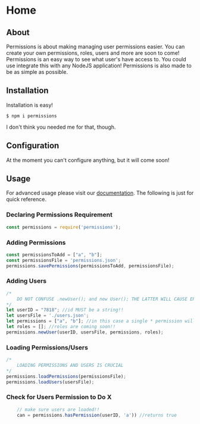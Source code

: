# Home
## About
Permissions is about making managing user permissions easier. You can create your own permissions, roles, users and more are soon to come! Permissions is an easy way to see what user's have access to. You could use integrate this with any NodeJS application! Permissions is also made to be as simple as possible.

## Installation

Installation is easy!

`$ npm i permissions`

I don't think you needed me for that, though.

## Configuration
At the moment you can't configure anything, but it will come soon!

## Usage
For advanced usage please visit our [documentation](http://permissions.js.org/docs/latest/get_started.md). The following is just for quick reference.
### Declaring Permissions Requirement
```js
const permissions = require('permissions');
```
### Adding Permissions
```js
const permissionsToAdd = ["a", "b"];
const permissionsFile = 'permissions.json';
permissions.savePermissions(permissionsToAdd, permissionsFile);
```
### Adding Users
```js
/*
    DO NOT CONFUSE .newUser(); and new User(); THE LATTER WILL CAUSE ERRORS!!
*/
let userID = "7818"; //id MUST be a string!!
let usersFile = './users.json';
let permissions = ["a", "b"]; //in this case a single * permission will work
let roles = []; //roles are coming soon!!
permissions.newUser(userID, usersFile, permissions, roles);
```
### Loading Permissions/Users
```js
/*
    LOADING PERMISSIONS AND USERS IS CRUCIAL
*/
permissions.loadPermissions(permissionsFile);
permissions.loadUsers(usersFile);
```
### Check for Users Permission to Do X
```js
    // make sure users are loaded!!
    can = permissions.hasPermission(userID, 'a')) //returns true
```